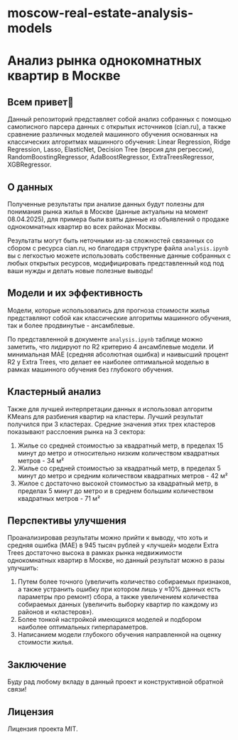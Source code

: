 # moscow-real-estate-analysis-models

# Анализ рынка однокомнатных квартир в Москве

## Всем привет👋 

Данный репозиторий представляет собой анализ собранных с помощью самописного парсера данных с открытых источников (cian.ru), а также сравнение различных моделей машинного обучения основанных на классических алгоритмах машинного обучения: Linear Regression, Ridge Regression, Lasso, ElasticNet, Decision Tree (версия для регрессии), RandomBoostingRegressor, AdaBoostRegressor, ExtraTreesRegressor, XGBRegressor.

## О данных

Полученные результаты при анализе данных будут полезны для понимания рынка жилья в Москве (данные актуальны на момент 08.04.2025), для примера были взяты данные из объявлений о продаже однокомнатных квартир во всех районах Москвы. 

Результаты могут быть неточными из-за сложностей связанных со сбором с ресурса cian.ru, но благодаря структуре файла `analysis.ipynb` вы с легкостью можете использовать собственные данные собранных с любых открытых ресурсов, модифицировать представленный код под ваши нужды и делать новые полезные выводы!

## Модели и их эффективность

Модели, которые использовались для прогноза стоимости жилья представляют собой как классические алгоритмы машинного обучения, так и более продвинутые - ансамблевые.

По представленной в документе `analysis.ipynb` таблице можно заметить, что лидируют по R2 критерию 4 ансамблевые модели. И минимальная MAE (средняя абсолютная ошибка) и наивысший процент R2 у Extra Trees, что делает ее наиболее оптимальной моделью в рамках машинного обучения без глубокого обучения.

## Кластерный анализ

Также для лучшей интерпретации данных я использовал алгоритм KMeans для разбиения квартир на кластеры. Лучший результат получился при 3 кластерах. Средние значения этих трех кластеров показывают расслоения рынка на 3 сектора:

1. Жилье со средней стоимостью за квадратный метр, в пределах 15 минут до метро и относительно низким количеством квадратных метров - 34 м²
2. Жилье со средней стоимостью за квадратный метр, в пределах 5 минут до метро и средним количеством квадратных метров - 42 м²
3. Жилое с достаточно высокой стоимостью за квадратный метр, в пределах 5 минут до метро и в среднем большим количеством квадратных метров - 71 м²

## Перспективы улучшения

Проанализировав результаты можно прийти к выводу, что хоть и средняя ошибка (MAE) в 945 тысяч рублей у «лучшей» модели Extra Trees достаточно высока в рамках рынка недвижимости однокомнатных квартир в Москве, но данный результат можно в разы улучшить:

1. Путем более точного (увеличить количество собираемых признаков, а также устранить ошибку при котором лишь у ≈10% данных есть параметры про ремонт) сбора, а также увеличением количества собираемых данных (увеличить выборку квартир по каждому из районов и «кластеров»).
2. Более тонкой настройкой имеющихся моделей и подбором наиболее оптимальных гиперпараметров.
3. Написанием модели глубокого обучения направленной на оценку стоимости жилья.

## Заключение

Буду рад любому вкладу в данный проект и конструктивной обратной связи!

## Лицензия

Лицензия проекта MIT.
